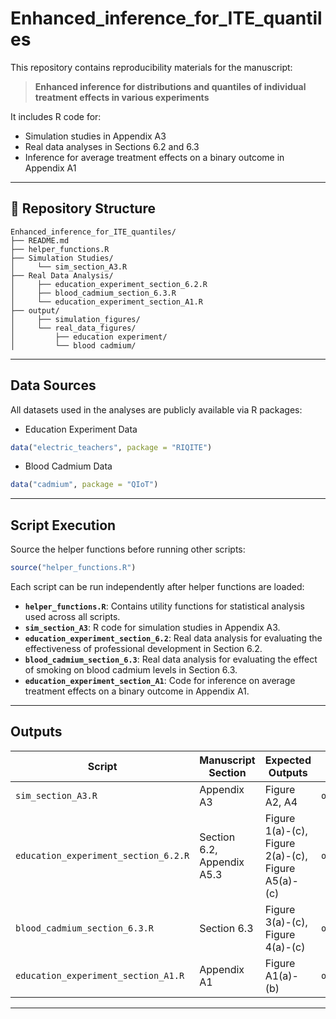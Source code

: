 # Enhanced_inference_for_ITE_quantiles

This repository contains reproducibility materials for the manuscript:

> **Enhanced inference for distributions and quantiles of individual treatment effects in various experiments**  

It includes R code for:
- Simulation studies in Appendix A3
- Real data analyses in Sections 6.2 and 6.3
- Inference for average treatment effects on a binary outcome in Appendix A1

---

## 📂 Repository Structure

```
Enhanced_inference_for_ITE_quantiles/
├── README.md
├── helper_functions.R
├── Simulation Studies/
│     └── sim_section_A3.R
├── Real Data Analysis/
│     ├── education_experiment_section_6.2.R
│     ├── blood_cadmium_section_6.3.R
│     └── education_experiment_section_A1.R
├── output/
│     ├── simulation_figures/
│     └── real_data_figures/
│         ├── education experiment/
│         └── blood cadmium/

```
---

## Data Sources

All datasets used in the analyses are publicly available via R packages:

- Education Experiment Data

```r
data("electric_teachers", package = "RIQITE")
```

- Blood Cadmium Data

```r
data("cadmium", package = "QIoT")
```
---

## Script Execution

Source the helper functions before running other scripts:

```r
source("helper_functions.R")
```

Each script can be run independently after helper functions are loaded:
- **`helper_functions.R`**: Contains utility functions for statistical analysis used across all scripts.
- **`sim_section_A3`**: R code for simulation studies in Appendix A3.
- **`education_experiment_section_6.2`**:
  Real data analysis for evaluating the effectiveness of professional development in Section 6.2.
- **`blood_cadmium_section_6.3`**:
  Real data analysis for evaluating the effect of smoking on blood cadmium levels in Section 6.3.
- **`education_experiment_section_A1`**:
  Code for inference on average treatment effects on a binary outcome in Appendix A1.
---

## Outputs


| Script                      | Manuscript Section | Expected Outputs                | Output Directory                         |
|-----------------------------|--------------------------------------|----------------------------------------|----------------------------------------|
| `sim_section_A3.R`     | Appendix A3| Figure A2, A4       |  `output/simulation_figures/`   |
| `education_experiment_section_6.2.R`     | Section 6.2, Appendix A5.3| Figure 1(a)-(c), Figure 2(a)-(c), Figure A5(a)-(c)      |    `output/real_data_figures/education_experiment/` |
| `blood_cadmium_section_6.3.R`    | Section 6.3   | Figure 3(a)-(c), Figure 4(a)-(c)     |  `output/real_data_figures/blood_cadmium/` |
| `education_experiment_section_A1.R`    | Appendix A1 | Figure A1(a)-(b)       | `output/real_data_figures/education_experiment/`  |


---


